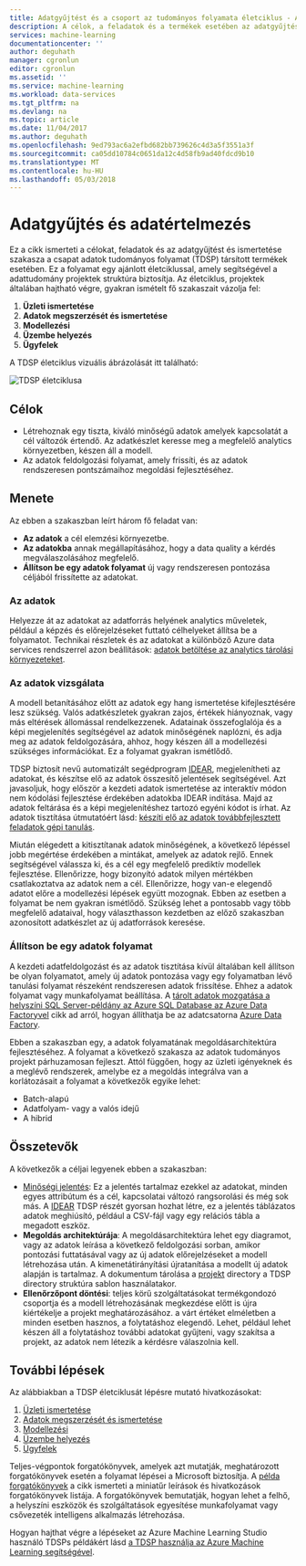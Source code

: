 ```yaml
---
title: Adatgyűjtést és a csoport az tudományos folyamata életciklus - Azure szakasza ismertetése |} Microsoft Docs
description: A célok, a feladatok és a termékek esetében az adatgyűjtést és a adattudomány projektek állapotának ismertetése
services: machine-learning
documentationcenter: ''
author: deguhath
manager: cgronlun
editor: cgronlun
ms.assetid: ''
ms.service: machine-learning
ms.workload: data-services
ms.tgt_pltfrm: na
ms.devlang: na
ms.topic: article
ms.date: 11/04/2017
ms.author: deguhath
ms.openlocfilehash: 9ed793ac6a2efbd682bb739626c4d3a5f3551a3f
ms.sourcegitcommit: ca05dd10784c0651da12c4d58fb9ad40fdcd9b10
ms.translationtype: MT
ms.contentlocale: hu-HU
ms.lasthandoff: 05/03/2018
---
```

# <a name="data-acquisition-and-understanding"></a>Adatgyűjtés és adatértelmezés

Ez a cikk ismerteti a célokat, feladatok és az adatgyűjtést és ismertetése szakasza a csapat adatok tudományos folyamat (TDSP) társított termékek esetében. Ez a folyamat egy ajánlott életciklussal, amely segítségével a adattudomány projektek struktúra biztosítja. Az életciklus, projektek általában hajtható végre, gyakran ismételt fő szakaszait vázolja fel:

   1. **Üzleti ismertetése**
   2. **Adatok megszerzését és ismertetése**
   3. **Modellezési**
   4. **Üzembe helyezés**
   5. **Ügyfelek**

A TDSP életciklus vizuális ábrázolását itt található: 

![TDSP életciklusa](./media/lifecycle/tdsp-lifecycle2.png) 


## <a name="goals"></a>Célok
* Létrehoznak egy tiszta, kiváló minőségű adatok amelyek kapcsolatát a cél változók értendő. Az adatkészlet keresse meg a megfelelő analytics környezetben, készen áll a modell.
* Az adatok feldolgozási folyamat, amely frissíti, és az adatok rendszeresen pontszámaihoz megoldási fejlesztéséhez.

## <a name="how-to-do-it"></a>Menete
Az ebben a szakaszban leírt három fő feladat van:

   * **Az adatok** a cél elemzési környezetbe.
   * **Az adatokba** annak megállapításához, hogy a data quality a kérdés megválaszolásához megfelelő. 
   * **Állítson be egy adatok folyamat** új vagy rendszeresen pontozása céljából frissítette az adatokat.

### <a name="ingest-the-data"></a>Az adatok
Helyezze át az adatokat az adatforrás helyének analytics műveletek, például a képzés és előrejelzéseket futtató célhelyeket állítsa be a folyamatot. Technikai részletek és az adatokat a különböző Azure data services rendszerrel azon beállítások: [adatok betöltése az analytics tárolási környezeteket](ingest-data.md). 

### <a name="explore-the-data"></a>Az adatok vizsgálata
A modell betanításához előtt az adatok egy hang ismertetése kifejlesztésére lesz szükség. Valós adatkészletek gyakran zajos, értékek hiányoznak, vagy más eltérések állomással rendelkezzenek. Adatainak összefoglalója és a képi megjelenítés segítségével az adatok minőségének naplózni, és adja meg az adatok feldolgozására, ahhoz, hogy készen áll a modellezési szükséges információkat. Ez a folyamat gyakran ismétlődő.

TDSP biztosít nevű automatizált segédprogram [IDEAR](https://github.com/Azure/Azure-TDSP-Utilities/blob/master/DataScienceUtilities/DataReport-Utils), megjelenítheti az adatokat, és készítse elő az adatok összesítő jelentések segítségével. Azt javasoljuk, hogy először a kezdeti adatok ismertetése az interaktív módon nem kódolási fejlesztése érdekében adatokba IDEAR indítása. Majd az adatok feltárása és a képi megjelenítéshez tartozó egyéni kódot is írhat. Az adatok tisztítása útmutatóért lásd: [készíti elő az adatok továbbfejlesztett feladatok gépi tanulás](prepare-data.md).  

Miután elégedett a kitisztítanak adatok minőségének, a következő lépéssel jobb megértése érdekében a mintákat, amelyek az adatok rejlő. Ennek segítségével válassza ki, és a cél egy megfelelő prediktív modellek fejlesztése. Ellenőrizze, hogy bizonyító adatok milyen mértékben csatlakoztatva az adatok nem a cél. Ellenőrizze, hogy van-e elegendő adatot előre a modellezési lépések együtt mozognak. Ebben az esetben a folyamat be nem gyakran ismétlődő. Szükség lehet a pontosabb vagy több megfelelő adataival, hogy választhasson kezdetben az előző szakaszban azonosított adatkészlet az új adatforrások keresése. 

### <a name="set-up-a-data-pipeline"></a>Állítson be egy adatok folyamat
A kezdeti adatfeldolgozást és az adatok tisztítása kívül általában kell állítson be olyan folyamatot, amely új adatok pontozása vagy egy folyamatban lévő tanulási folyamat részeként rendszeresen adatok frissítése. Ehhez a adatok folyamat vagy munkafolyamat beállítása. A [tárolt adatok mozgatása a helyszíni SQL Server-példány az Azure SQL Database az Azure Data Factoryvel](move-sql-azure-adf.md) cikk ad arról, hogyan állíthatja be az adatcsatorna [Azure Data Factory](https://azure.microsoft.com/services/data-factory/). 

Ebben a szakaszban egy, a adatok folyamatának megoldásarchitektúra fejlesztéséhez. A folyamat a következő szakasza az adatok tudományos projekt párhuzamosan fejleszt. Attól függően, hogy az üzleti igényeknek és a meglévő rendszerek, amelybe ez a megoldás integrálva van a korlátozásait a folyamat a következők egyike lehet: 

   * Batch-alapú
   * Adatfolyam- vagy a valós idejű 
   * A hibrid 

## <a name="artifacts"></a>Összetevők
A következők a céljai legyenek ebben a szakaszban:

   * [Minőségi jelentés](https://github.com/Azure/Azure-TDSP-ProjectTemplate/blob/master/Docs/DataReport/DataSummaryReport.md): Ez a jelentés tartalmaz ezekkel az adatokat, minden egyes attribútum és a cél, kapcsolatai változó rangsorolási és még sok más. A [IDEAR](https://github.com/Azure/Azure-TDSP-Utilities/blob/master/DataScienceUtilities/DataReport-Utils) TDSP részét gyorsan hozhat létre, ez a jelentés táblázatos adatok meghiúsító, például a CSV-fájl vagy egy relációs tábla a megadott eszköz. 
   * **Megoldás architektúrája**: A megoldásarchitektúra lehet egy diagramot, vagy az adatok leírása a következő feldolgozási sorban, amikor pontozási futtatásával vagy az új adatok előrejelzéseket a modell létrehozása után. A kimenetátirányítási újratanítása a modellt új adatok alapján is tartalmaz. A dokumentum tárolása a [projekt](https://github.com/Azure/Azure-TDSP-ProjectTemplate/tree/master/Docs/Project) directory a TDSP directory struktúra sablon használatakor.
   * **Ellenőrzőpont döntési**: teljes körű szolgáltatásokat termékgondozó csoportja és a modell létrehozásának megkezdése előtt is újra kiértékelje a projekt meghatározásához. a várt értéket elméletben a minden esetben hasznos, a folytatáshoz elegendő. Lehet, például lehet készen áll a folytatáshoz további adatokat gyűjteni, vagy szakítsa a projekt, az adatok nem létezik a kérdésre válaszolnia kell.

## <a name="next-steps"></a>További lépések

Az alábbiakban a TDSP életciklusát lépésre mutató hivatkozásokat:

   1. [Üzleti ismertetése](lifecycle-business-understanding.md)
   2. [Adatok megszerzését és ismertetése](lifecycle-data.md)
   3. [Modellezési](lifecycle-modeling.md)
   4. [Üzembe helyezés](lifecycle-deployment.md)
   5. [Ügyfelek](lifecycle-acceptance.md)

Teljes-végpontok forgatókönyvek, amelyek azt mutatják, meghatározott forgatókönyvek esetén a folyamat lépései a Microsoft biztosítja. A [példa forgatókönyvek](walkthroughs.md) a cikk ismerteti a miniatűr leírások és hivatkozások forgatókönyvek listája. A forgatókönyvek bemutatják, hogyan lehet a felhő, a helyszíni eszközök és szolgáltatások egyesítése munkafolyamat vagy csővezeték intelligens alkalmazás létrehozása. 

Hogyan hajthat végre a lépéseket az Azure Machine Learning Studio használó TDSPs példákért lásd [a TDSP használja az Azure Machine Learning segítségével](http://aka.ms/datascienceprocess).
